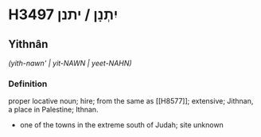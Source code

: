 # H3497 יִתְנָן / יתנן

## Yithnân

_(yith-nawn' | yit-NAWN | yeet-NAHN)_

### Definition

proper locative noun; hire; from the same as [[H8577]]; extensive; Jithnan, a place in Palestine; Ithnan.

- one of the towns in the extreme south of Judah; site unknown
